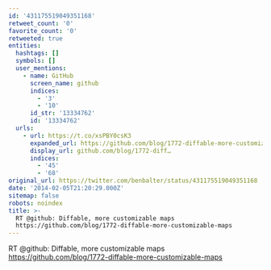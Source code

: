 ```yaml
---
id: '431175519049351168'
retweet_count: '0'
favorite_count: '0'
retweeted: true
entities:
  hashtags: []
  symbols: []
  user_mentions:
    - name: GitHub
      screen_name: github
      indices:
        - '3'
        - '10'
      id_str: '13334762'
      id: '13334762'
  urls:
    - url: https://t.co/xsPBY0csK3
      expanded_url: https://github.com/blog/1772-diffable-more-customizable-maps
      display_url: github.com/blog/1772-diff…
      indices:
        - '45'
        - '68'
original_url: https://twitter.com/benbalter/status/431175519049351168
date: '2014-02-05T21:20:29.000Z'
sitemap: false
robots: noindex
title: >-
  RT @github: Diffable, more customizable maps
  https://github.com/blog/1772-diffable-more-customizable-maps
---
```


RT @github: Diffable, more customizable maps https://github.com/blog/1772-diffable-more-customizable-maps